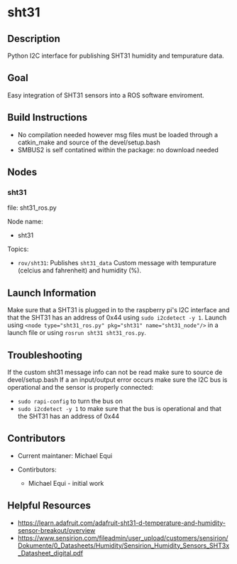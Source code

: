 # sht31

## Description

Python I2C interface for publishing SHT31 humidity and tempurature data. 

## Goal

Easy integration of SHT31 sensors into a ROS software enviroment.

## Build Instructions 

* No compilation needed however msg files must be loaded through a catkin_make and source of the devel/setup.bash
* SMBUS2 is self contatined within the package: no download needed

## Nodes

### sht31

file: sht31_ros.py

Node name:
* sht31

Topics:

* `rov/sht31`:
  Publishes `sht31_data` Custom message with tempurature (celcius and fahrenheit) and humidity (%).

## Launch Information
 
Make sure that a SHT31 is plugged in to the raspberry pi's I2C interface and that the SHT31 has an address of 0x44 using `sudo i2cdetect -y 1`. Launch using `<node type="sht31_ros.py" pkg="sht31" name="sht31_node"/>` in a launch file or using `rosrun sht31 sht31_ros.py`.

## Troubleshooting

If the custom sht31 message info can not be read make sure to source de devel/setup.bash
If a an input/output error occurs make sure the I2C bus is operational and the sensor is properly connected:
* `sudo rapi-config` to turn the bus on
* `sudo i2cdetect -y 1` to make sure that the bus is operational and that the SHT31 has an address of 0x44

## Contributors 

* Current maintaner: Michael Equi

* Contirbutors:
  * Michael Equi - initial work

## Helpful Resources

* https://learn.adafruit.com/adafruit-sht31-d-temperature-and-humidity-sensor-breakout/overview
* https://www.sensirion.com/fileadmin/user_upload/customers/sensirion/Dokumente/0_Datasheets/Humidity/Sensirion_Humidity_Sensors_SHT3x_Datasheet_digital.pdf

